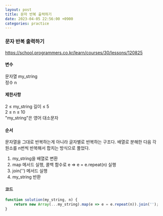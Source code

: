 ```yaml
---
layout: post
title: 문자 반복 출력하기
date: 2023-04-05 22:56:00 +0900
categories: practice
---
```

### 문자 반복 출력하기    
https://school.programmers.co.kr/learn/courses/30/lessons/120825    
    
#### 변수    
문자열 my_string    
정수 n    
    
#### 제한사항    
2 ≤ my_string 길이 ≤ 5    
2 ≤ n ≤ 10    
"my_string"은 영어 대소문자    
    
#### 순서    
문자열을 그대로 반복하는게 아니라 글자별로 반복하는 구조다. 배열로 분해한 다음 각 원소를 n번씩 반복해서 합치는 방식으로 풀었다.       
1. my_string을 배열로 변환    
2. map 메서드 실행, 콜백 함수로 e => e = e.repeat(n) 실행    
3. join('') 메서드 실행    
4. my_string 반환    
    
#### 코드    
```JavaScript
function solution(my_string, n) {
    return new Array(...my_string).map(e => e = e.repeat(n)).join('');
}
```
